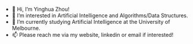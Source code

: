 - 👋 Hi, I’m Yinghua Zhou!
- 👀 I’m interested in Artificial Intelligence and Algorithms/Data Structures.
- 🌱 I’m currently studying Artificial Intelligence at the University of Melbourne.
- 📫 Please reach me via my website, linkedin or email if interested!

<!---
zyinghua/zyinghua is a ✨ special ✨ repository because its `README.md` (this file) appears on your GitHub profile.
You can click the Preview link to take a look at your changes.
--->
